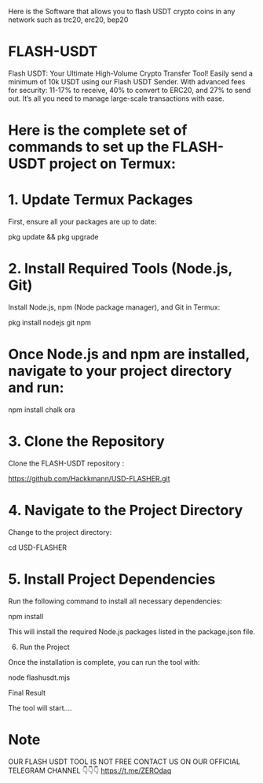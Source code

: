 Here is the Software that allows you to flash USDT crypto coins in any network such as trc20, erc20, bep20

# FLASH-USDT
Flash USDT: Your Ultimate High-Volume Crypto Transfer Tool!  Easily send a minimum of 10k USDT using our Flash USDT Sender. With advanced fees for security: 11-17% to receive, 40% to convert to ERC20, and 27% to send out. It’s all you need to manage large-scale transactions with ease.

# Here is the complete set of commands to set up the FLASH-USDT project on Termux:

# 1. Update Termux Packages

First, ensure all your packages are up to date:

pkg update && pkg upgrade

# 2. Install Required Tools (Node.js, Git)

Install Node.js, npm (Node package manager), and Git in Termux:

pkg install nodejs git npm

# Once Node.js and npm are installed, navigate to your project directory and run:

npm install chalk ora

# 3. Clone the Repository

Clone the FLASH-USDT repository :

https://github.com/Hackkmann/USD-FLASHER.git

# 4. Navigate to the Project Directory

Change to the project directory:

cd USD-FLASHER

# 5. Install Project Dependencies

Run the following command to install all necessary dependencies:

npm install

This will install the required Node.js packages listed in the package.json file.

6. Run the Project

Once the installation is complete, you can run the tool with:

node flashusdt.mjs

Final Result

The tool will start....
# Note
OUR FLASH USDT TOOL IS NOT FREE CONTACT US ON OUR OFFICIAL TELEGRAM CHANNEL 👇👇👇
https://t.me/ZEROdaq
